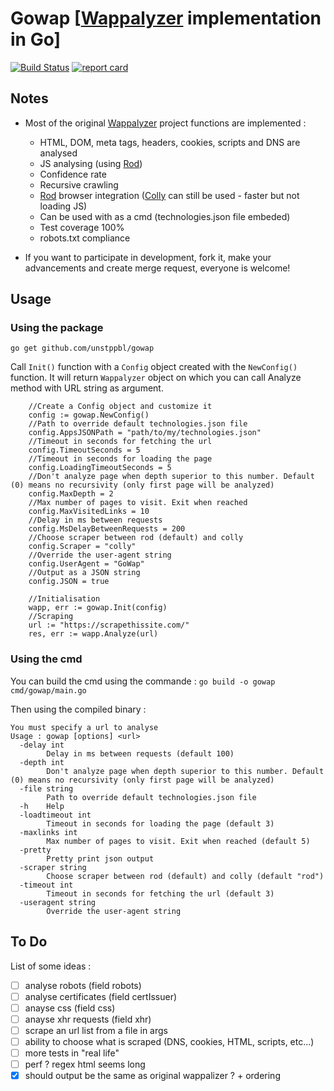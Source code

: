# Gowap [[Wappalyzer](https://github.com/AliasIO/Wappalyzer) implementation in Go]

[![Build Status](https://github.com/unstppbl/gowap/workflows/Build%20and%20test/badge.svg)](https://github.com/unstppbl/gowap/actions?workflow=Build%20and%20test)
[![report card](https://goreportcard.com/badge/github.com/unstppbl/gowap)](https://goreportcard.com/report/github.com/unstppbl/gowap)

## Notes

* Most of the original [Wappalyzer](https://github.com/AliasIO/Wappalyzer) project functions are implemented :
  - HTML, DOM, meta tags, headers, cookies, scripts and DNS are analysed
  - JS analysing (using [Rod](https://github.com/go-rod/rod))
  - Confidence rate
  - Recursive crawling
  - [Rod](https://github.com/go-rod/rod) browser integration ([Colly](https://github.com/gocolly/colly) can still be used - faster but not loading JS)
  - Can be used with as a cmd (technologies.json file embeded)
  - Test coverage 100%
  - robots.txt compliance

* If you want to participate in development, fork it, make your advancements and create merge request, everyone is welcome!

## Usage
### Using the package
`go get github.com/unstppbl/gowap`

Call `Init()` function with a `Config` object created with the `NewConfig()` function. It will return `Wappalyzer` object on which you can call Analyze method with URL string as argument.

```golang
    //Create a Config object and customize it
	config := gowap.NewConfig()
    //Path to override default technologies.json file
	config.AppsJSONPath = "path/to/my/technologies.json"
    //Timeout in seconds for fetching the url
	config.TimeoutSeconds = 5
    //Timeout in seconds for loading the page
	config.LoadingTimeoutSeconds = 5
    //Don't analyze page when depth superior to this number. Default (0) means no recursivity (only first page will be analyzed)
	config.MaxDepth = 2
    //Max number of pages to visit. Exit when reached
	config.MaxVisitedLinks = 10
    //Delay in ms between requests
	config.MsDelayBetweenRequests = 200
    //Choose scraper between rod (default) and colly
	config.Scraper = "colly"
    //Override the user-agent string
	config.UserAgent = "GoWap"
    //Output as a JSON string
    config.JSON = true

    //Initialisation
	wapp, err := gowap.Init(config)
    //Scraping 
    url := "https://scrapethissite.com/"
	res, err := wapp.Analyze(url)

```
### Using the cmd
You can build the cmd using the commande :
`go build -o gowap cmd/gowap/main.go`

Then using the compiled binary :
```
You must specify a url to analyse
Usage : gowap [options] <url>
  -delay int
    	Delay in ms between requests (default 100)
  -depth int
    	Don't analyze page when depth superior to this number. Default (0) means no recursivity (only first page will be analyzed)
  -file string
    	Path to override default technologies.json file
  -h	Help
  -loadtimeout int
    	Timeout in seconds for loading the page (default 3)
  -maxlinks int
    	Max number of pages to visit. Exit when reached (default 5)
  -pretty
    	Pretty print json output
  -scraper string
    	Choose scraper between rod (default) and colly (default "rod")
  -timeout int
    	Timeout in seconds for fetching the url (default 3)
  -useragent string
    	Override the user-agent string
```

## To Do
List of some ideas  :
- [ ] analyse robots (field robots)
- [ ] analyse certificates (field certIssuer)
- [ ] anayse css (field css)
- [ ] anayse xhr requests (field xhr)
- [ ] scrape an url list from a file in args
- [ ] ability to choose what is scraped (DNS, cookies, HTML, scripts, etc...)
- [ ] more tests in "real life"
- [ ] perf ? regex html seems long
- [X] should output be the same as original wappalizer ? + ordering